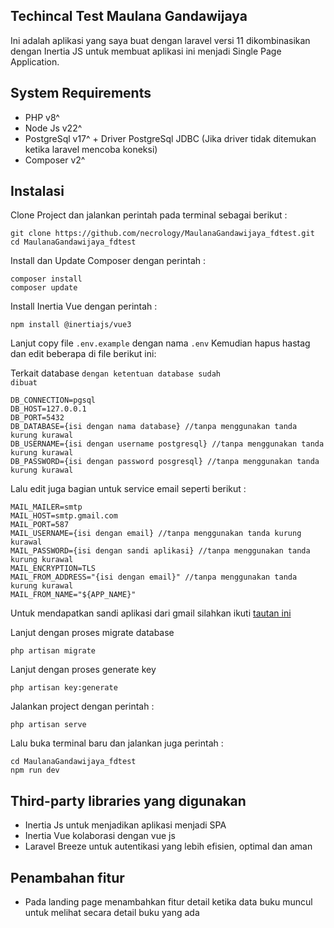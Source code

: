 ## Techincal Test Maulana Gandawijaya

Ini adalah aplikasi yang saya buat dengan laravel versi 11 dikombinasikan dengan Inertia JS untuk membuat aplikasi ini menjadi Single Page Application.

## System Requirements

- PHP v8^
- Node Js v22^
- PostgreSql v17^ + Driver PostgreSql JDBC (Jika driver tidak ditemukan ketika laravel mencoba koneksi)
- Composer v2^

## Instalasi

Clone Project dan jalankan perintah pada terminal sebagai berikut :

```
git clone https://github.com/necrology/MaulanaGandawijaya_fdtest.git
cd MaulanaGandawijaya_fdtest
```

Install dan Update Composer dengan perintah :

```
composer install
composer update
```

Install Inertia Vue dengan perintah :

```
npm install @inertiajs/vue3
```

Lanjut copy file <code>.env.example</code> dengan nama <code>.env</code> Kemudian hapus hastag dan edit beberapa di file berikut ini:

Terkait database <code>dengan ketentuan database sudah dibuat</code>

```
DB_CONNECTION=pgsql
DB_HOST=127.0.0.1
DB_PORT=5432
DB_DATABASE={isi dengan nama database} //tanpa menggunakan tanda kurung kurawal
DB_USERNAME={isi dengan username postgresql} //tanpa menggunakan tanda kurung kurawal
DB_PASSWORD={isi dengan password posgresql} //tanpa menggunakan tanda kurung kurawal
```

Lalu edit juga bagian untuk service email seperti berikut :

```
MAIL_MAILER=smtp
MAIL_HOST=smtp.gmail.com
MAIL_PORT=587
MAIL_USERNAME={isi dengan email} //tanpa menggunakan tanda kurung kurawal
MAIL_PASSWORD={isi dengan sandi aplikasi} //tanpa menggunakan tanda kurung kurawal
MAIL_ENCRYPTION=TLS
MAIL_FROM_ADDRESS="{isi dengan email}" //tanpa menggunakan tanda kurung kurawal
MAIL_FROM_NAME="${APP_NAME}"
```

Untuk mendapatkan sandi aplikasi dari gmail silahkan ikuti [tautan ini](https://myaccount.google.com/apppasswords)

Lanjut dengan proses migrate database

```
php artisan migrate
```

Lanjut dengan proses generate key

```
php artisan key:generate
```

Jalankan project dengan perintah :
```
php artisan serve
```

Lalu buka terminal baru dan jalankan juga perintah :

```
cd MaulanaGandawijaya_fdtest
npm run dev
```

## Third-party libraries yang digunakan

- Inertia Js untuk menjadikan aplikasi menjadi SPA
- Inertia Vue kolaborasi dengan vue js
- Laravel Breeze untuk autentikasi yang lebih efisien, optimal dan aman

## Penambahan fitur

- Pada landing page menambahkan fitur detail ketika data buku muncul untuk melihat secara detail buku yang ada
